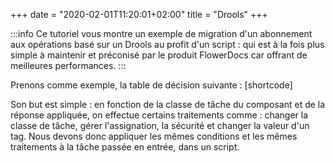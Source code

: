 +++
 date = "2020-02-01T11:20:01+02:00"
title = "Drools"
+++

:::info
Ce tutoriel vous montre un exemple de migration d'un abonnement aux opérations basé sur un Drools au profit d'un script : qui est à la fois plus simple à maintenir et préconisé par le produit FlowerDocs car offrant de meilleures performances.
:::

Prenons comme exemple, la table de décision suivante : 
[shortcode]

Son but est simple : en fonction de la classe de tâche du composant et de la réponse appliquée, on effectue certains traitements comme : changer la classe de tâche, gérer l'assignation, la sécurité et changer la valeur d'un tag.
Nous devons donc appliquer les mêmes conditions et les mêmes traitements à la tâche passée en entrée, dans un script.